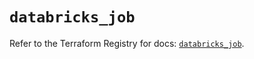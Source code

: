 # `databricks_job`

Refer to the Terraform Registry for docs: [`databricks_job`](https://registry.terraform.io/providers/databricks/databricks/1.61.0/docs/resources/job).
